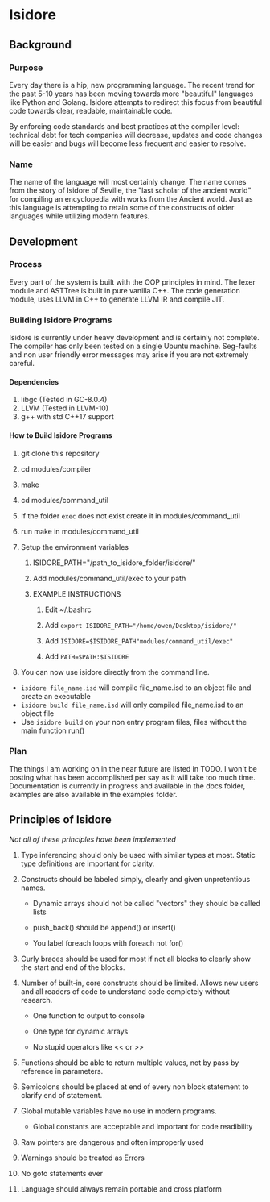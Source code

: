 # Isidore
## Background
### Purpose
Every day there is a hip, new programming language. The recent trend for the past 5-10 years has been moving towards more "beautiful" languages like Python and Golang. Isidore attempts to redirect this focus from beautiful code towards clear, readable, maintainable code.

By enforcing code standards and best practices at the compiler level:
technical debt for tech companies will decrease, updates and code changes will be easier and bugs will become less frequent and easier to resolve.

### Name
The name of the language will most certainly change. The name comes from the story of Isidore of Seville, the "last scholar of the ancient world" for compiling an encyclopedia with works from the Ancient world. Just as this language is attempting to retain some of the constructs of older languages while utilizing modern features.

## Development
### Process
Every part of the system is built with the OOP principles in mind. The lexer module and ASTTree is built in pure vanilla C++. The code generation module, uses LLVM in C++ to generate LLVM IR and compile JIT.

### Building Isidore Programs

Isidore is currently under heavy development and is certainly not complete. The compiler has only been tested on a single Ubuntu machine. Seg-faults and non user friendly error messages may arise if you are not extremely careful.

#### Dependencies
1. libgc (Tested in GC-8.0.4)
2. LLVM (Tested in LLVM-10)
3. g++ with std C++17 support
#### How to Build Isidore Programs
1. git clone this repository
2. cd modules/compiler
3. make
4. cd modules/command_util
5. If the folder `exec` does not exist create it in modules/command_util
6. run make in modules/command_util
7. Setup the environment variables

	1. ISIDORE_PATH="/path_to_isidore_folder/isidore/"

	2. Add modules/command_util/exec to your path

	3. EXAMPLE INSTRUCTIONS

		1. Edit ~/.bashrc

		2. Add `export ISIDORE_PATH="/home/owen/Desktop/isidore/"`

		3. Add `ISIDORE=$ISIDORE_PATH"modules/command_util/exec"`

		4. Add `PATH=$PATH:$ISIDORE`

8. You can now use isidore directly from the command line.
  - `isidore file_name.isd` will compile file_name.isd to an object file and create an executable
  - `isidore build file_name.isd` will only compiled file_name.isd to an object file
  - Use `isidore build` on your non entry program files, files without the main function run()






### Plan
The things I am working on in the near future are listed in TODO. I won't be posting what has been accomplished per say as it will take too much time. Documentation is currently in progress and available in the docs folder, examples are also available in the examples folder.

## Principles of Isidore
*Not all of these principles have been implemented*

1. Type inferencing should only be used with similar types at most. Static type definitions are important for clarity.
2. Constructs should be labeled simply, clearly and given unpretentious names. 
 
    * Dynamic arrays should not be called "vectors" they should be called lists

    * push_back() should be append() or insert()

    * You label foreach loops with foreach not for()

3. Curly braces should be used for most if not all blocks to clearly show the start and end of the blocks.
4. Number of built-in, core constructs should be limited. Allows new users and all readers of code to understand code completely without research.

    * One function to output to console

    * One type for dynamic arrays

    * No stupid operators like << or >>
5. Functions should be able to return multiple values, not by pass by reference in parameters.
6. Semicolons should be placed at end of every non block statement to clarify end of statement.
7. Global mutable variables have no use in modern programs.
    * Global constants are acceptable and important for code readibility
8. Raw pointers are dangerous and often improperly used
9. Warnings should be treated as Errors
10. No goto statements ever
11. Language should always remain portable and cross platform
